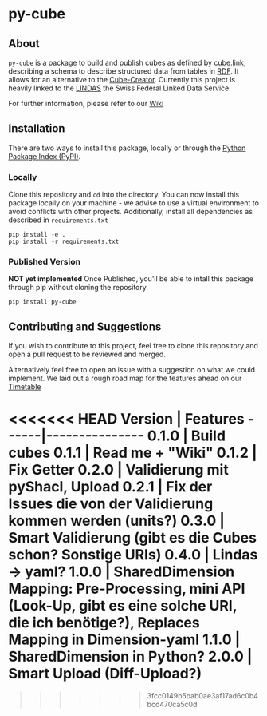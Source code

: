 # py-cube

## About

`py-cube` is a package to build and publish cubes as defined by [cube.link](https://cube.link), describing a schema to describe structured data from tables in [RDF](https://www.w3.org/RDF/). It allows for an alternative to the [Cube-Creator](https://cube-creator.lindas.admin.ch). Currently this project is heavily linked to the [LINDAS](lindas.admin.ch) the Swiss Federal Linked Data Service.

For further information, please refer to our [Wiki](https://github.com/Kronmar-Bafu/cubelink/wiki)

## Installation

There are two ways to install this package, locally or through the [Python Package Index (PyPI)](https://pypi.org). 

### Locally
Clone this repository and `cd` into the directory. You can now install this package locally on your machine - we advise to use a virtual environment to avoid conflicts with other projects. Additionally, install all dependencies as described in `requirements.txt`

```
pip install -e .
pip install -r requirements.txt
```

### Published Version
**NOT yet implemented** Once Published, you'll be able to intall this package through pip without cloning the repository.

```
pip install py-cube
```
## Contributing and Suggestions
If you wish to contribute to this project, feel free to clone this repository and open a pull request to be reviewed and merged.

Alternatively feel free to open an issue with a suggestion on what we could implement. We laid out a rough road map for the features ahead on our [Timetable](https://github.com/Kronmar-Bafu/cubelink/wiki/Timetable)


<<<<<<< HEAD
Version | Features
------|---------------
0.1.0 | Build cubes
0.1.1 | Read me + "Wiki"
0.1.2 | Fix Getter
0.2.0 | Validierung mit pyShacl, Upload 
0.2.1 | Fix der Issues die von der Validierung kommen werden (units?)
0.3.0 | Smart Validierung (gibt es die Cubes schon? Sonstige URIs)
0.4.0 | Lindas -> yaml?
1.0.0 | SharedDimension Mapping: Pre-Processing, mini API (Look-Up, gibt es eine solche URI, die ich benötige?), Replaces Mapping in Dimension-yaml
1.1.0 | SharedDimension in Python?
2.0.0 | Smart Upload (Diff-Upload?)
=======
>>>>>>> 3fcc0149b5bab0ae3af17ad6c0b4bcd470ca5c0d
